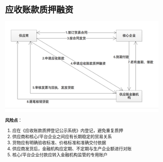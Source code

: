 # 应收账款质押融资

![](/assets/62001/006.png)

**风险点**：

1. 应在《应收账款质押登记公示系统》内登记，避免重复质押
2. 供应商和核心/平台企业之间应有长期稳定的贸易关系
3. 货物应有明确验收标准、价格标准和准确交付依据
4. 供应商发货后，金融机构应定期、不定期与生产企业额进行对账
5. 核心/平台企业付款应转入金融机构监管的专用账户



